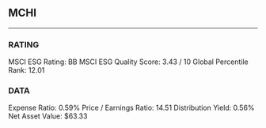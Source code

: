 ## MCHI
----
### RATING

MSCI ESG Rating:		BB
MSCI ESG Quality Score:		3.43 / 10
Global Percentile Rank:		12.01
### DATA

Expense Ratio:		0.59%
Price / Earnings Ratio:		14.51
Distribution Yield:		0.56%
Net Asset Value:		$63.33
